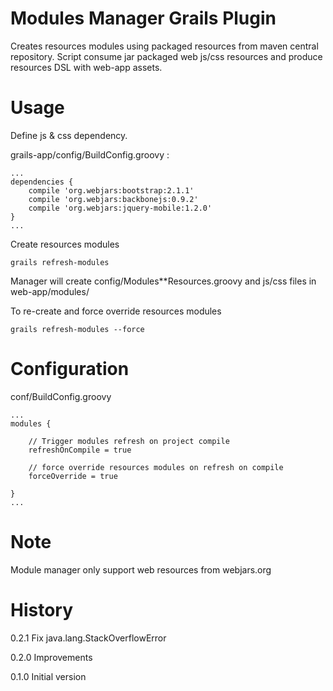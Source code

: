 Modules Manager Grails Plugin
==============================

Creates resources modules using packaged resources from maven central repository. Script consume jar packaged web js/css resources and produce resources DSL with web-app assets.


Usage
=====

Define js & css dependency.

grails-app/config/BuildConfig.groovy :

    ...
    dependencies {
        compile 'org.webjars:bootstrap:2.1.1'
        compile 'org.webjars:backbonejs:0.9.2'
        compile 'org.webjars:jquery-mobile:1.2.0'
    }
    ...

Create resources modules

    grails refresh-modules

Manager will create config/Modules**Resources.groovy and js/css files in web-app/modules/

To re-create and force override resources modules

    grails refresh-modules --force

Configuration
=============

conf/BuildConfig.groovy

    ...
    modules {

        // Trigger modules refresh on project compile
        refreshOnCompile = true

        // force override resources modules on refresh on compile
        forceOverride = true

    }
    ...


Note
====

Module manager only support web resources from webjars.org


History
=======

0.2.1   Fix java.lang.StackOverflowError

0.2.0   Improvements

0.1.0   Initial version
